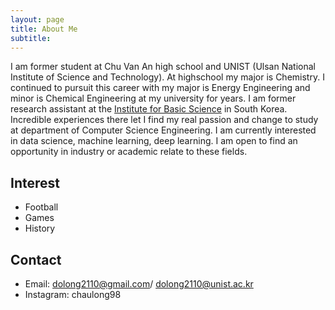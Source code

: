 ```yaml
---
layout: page
title: About Me
subtitle:
---
```


I am former student at Chu Van An high school and UNIST (Ulsan National Institute of Science and Technology).
At highschool my major is Chemistry. I continued to pursuit this career with my major is Energy Engineering and minor is Chemical Engineering at my university for years.
I am former research assistant at the [Institute for Basic Science](https://www.ibs.re.kr/eng.do) in South Korea.
Incredible experiences there let I find my real passion and change to study at department of Computer Science Engineering.
I am currently interested in data science, machine learning, deep learning.
I am open to find an opportunity in industry or academic relate to these fields.

## Interest
- Football
- Games
- History

## Contact
- Email: dolong2110@gmail.com/ dolong2110@unist.ac.kr
- Instagram: chaulong98
